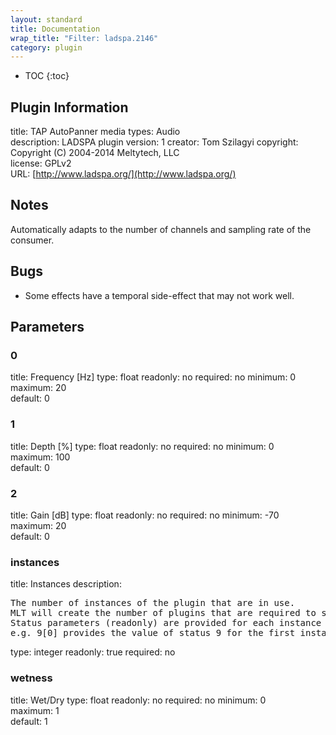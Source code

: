 ```yaml
---
layout: standard
title: Documentation
wrap_title: "Filter: ladspa.2146"
category: plugin
---
```

* TOC
{:toc}

## Plugin Information

title: TAP AutoPanner
media types:
Audio  
description: LADSPA plugin
version: 1
creator: Tom Szilagyi
copyright: Copyright (C) 2004-2014 Meltytech, LLC  
license: GPLv2  
URL: [http://www.ladspa.org/](http://www.ladspa.org/)  

## Notes

Automatically adapts to the number of channels and sampling rate of the consumer.

## Bugs

* Some effects have a temporal side-effect that may not work well.


## Parameters

### 0

title: Frequency [Hz]  type: float
readonly: no
required: no
minimum: 0  
maximum: 20  
default: 0  

### 1

title: Depth [%]  type: float
readonly: no
required: no
minimum: 0  
maximum: 100  
default: 0  

### 2

title: Gain [dB]  type: float
readonly: no
required: no
minimum: -70  
maximum: 20  
default: 0  

### instances

title: Instances  description:
<pre>
The number of instances of the plugin that are in use.
MLT will create the number of plugins that are required to support the number of audio channels.
Status parameters (readonly) are provided for each instance and are accessed by specifying the instance number after the identifier (starting at zero).
e.g. 9[0] provides the value of status 9 for the first instance.
</pre>
type: integer
readonly: true
required: no

### wetness

title: Wet/Dry  type: float
readonly: no
required: no
minimum: 0  
maximum: 1  
default: 1  

